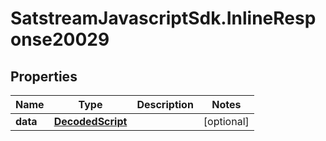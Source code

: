 # SatstreamJavascriptSdk.InlineResponse20029

## Properties
Name | Type | Description | Notes
------------ | ------------- | ------------- | -------------
**data** | [**DecodedScript**](DecodedScript.md) |  | [optional] 
